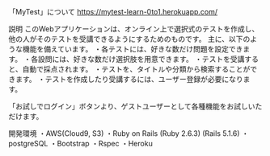 「MyTest」について
<a href="https://mytest-learn-0to1.herokuapp.com/">https://mytest-learn-0to1.herokuapp.com/</a>

説明
このWebアプリケーションは、オンライン上で選択式のテストを作成し、他の人がそのテストを受講できるようにするためのものです。
主に、以下のような機能を備えています。
・各テストには、好きな数だけ問題を設定できます。
・各設問には、好きな数だけ選択肢を用意できます。
・テストを受講すると、自動で採点されます。
・テストを、タイトルや分類から検索することができます。
・テストを作成したり受講するには、ユーザー登録が必要になります。

「お試しでログイン」ボタンより、ゲストユーザーとして各種機能をお試しいただけます。

開発環境
・AWS(Cloud9, S3)
・Ruby on Rails
  (Ruby 2.6.3)
  (Rails 5.1.6)
・postgreSQL
・Bootstrap
・Rspec
・Heroku
